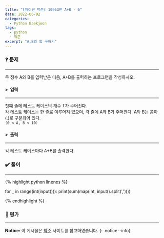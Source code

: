 ```yaml
---
title: "[파이썬 백준] 10953번 A+B - 6"
date: 2022-06-02
categories:
  - Python Baekjoon
tags:
  - python
  - 백준
excerpt: "A,B의 합 구하기"
---
```


### ❓ 문제

---

두 정수 A와 B를 입력받은 다음, A+B를 출력하는 프로그램을 작성하시오.<br>


#### > &nbsp;입력

---

첫째 줄에 테스트 케이스의 개수 T가 주어진다.<br>
각 테스트 케이스는 한 줄로 이루어져 있으며, 각 줄에 A와 B가 주어진다. A와 B는 콤마(,)로 구분되어 있다.<br>
`(0 < A, B < 10)`<br>


#### > &nbsp;출력

---

각 테스트 케이스마다 A+B를 출력한다.<br>


### ✔️ 풀이

---

{% highlight python linenos %}

for _ in range(int(input())):
    print(sum(map(int, input().split(','))))

{% endhighlight %}


### 💬 평가

---



**Notice:** 이 게시물은 [백준](https://www.acmicpc.net/problem/10953) 사이트를 참고하였습니다.
{: .notice--info}
